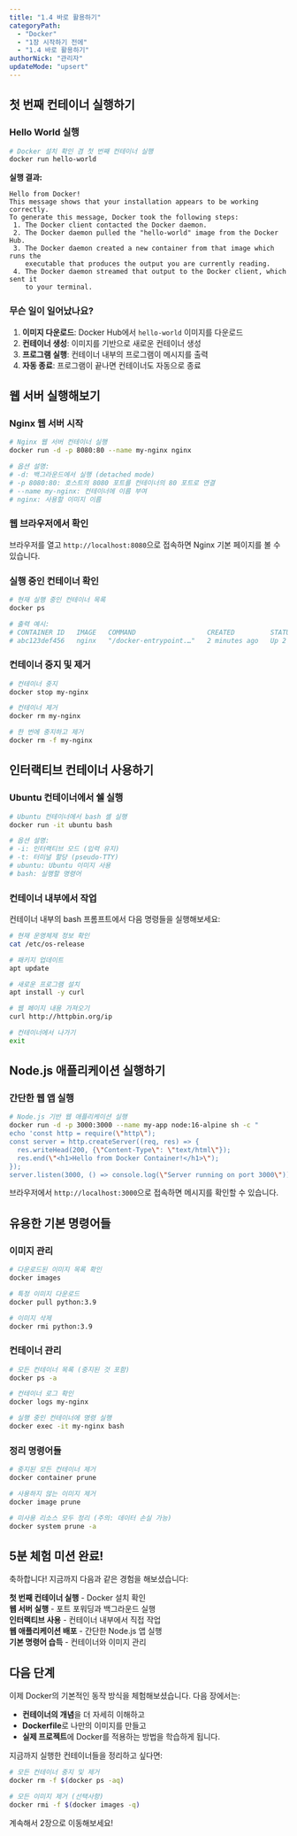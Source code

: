 ```yaml
---
title: "1.4 바로 활용하기"
categoryPath:
  - "Docker"
  - "1장 시작하기 전에"
  - "1.4 바로 활용하기"
authorNick: "관리자"
updateMode: "upsert"
---
```



## 첫 번째 컨테이너 실행하기

### Hello World 실행
```bash
# Docker 설치 확인 겸 첫 번째 컨테이너 실행
docker run hello-world
```

**실행 결과:**
```
Hello from Docker!
This message shows that your installation appears to be working correctly.
To generate this message, Docker took the following steps:
 1. The Docker client contacted the Docker daemon.
 2. The Docker daemon pulled the "hello-world" image from the Docker Hub.
 3. The Docker daemon created a new container from that image which runs the
    executable that produces the output you are currently reading.
 4. The Docker daemon streamed that output to the Docker client, which sent it
    to your terminal.
```

### 무슨 일이 일어났나요?
1. **이미지 다운로드**: Docker Hub에서 `hello-world` 이미지를 다운로드
2. **컨테이너 생성**: 이미지를 기반으로 새로운 컨테이너 생성
3. **프로그램 실행**: 컨테이너 내부의 프로그램이 메시지를 출력
4. **자동 종료**: 프로그램이 끝나면 컨테이너도 자동으로 종료

## 웹 서버 실행해보기

### Nginx 웹 서버 시작
```bash
# Nginx 웹 서버 컨테이너 실행
docker run -d -p 8080:80 --name my-nginx nginx

# 옵션 설명:
# -d: 백그라운드에서 실행 (detached mode)
# -p 8080:80: 호스트의 8080 포트를 컨테이너의 80 포트로 연결
# --name my-nginx: 컨테이너에 이름 부여
# nginx: 사용할 이미지 이름
```

### 웹 브라우저에서 확인
브라우저를 열고 `http://localhost:8080`으로 접속하면 Nginx 기본 페이지를 볼 수 있습니다.

### 실행 중인 컨테이너 확인
```bash
# 현재 실행 중인 컨테이너 목록
docker ps

# 출력 예시:
# CONTAINER ID   IMAGE   COMMAND                  CREATED         STATUS         PORTS                  NAMES
# abc123def456   nginx   "/docker-entrypoint.…"   2 minutes ago   Up 2 minutes   0.0.0.0:8080->80/tcp   my-nginx
```

### 컨테이너 중지 및 제거
```bash
# 컨테이너 중지
docker stop my-nginx

# 컨테이너 제거
docker rm my-nginx

# 한 번에 중지하고 제거
docker rm -f my-nginx
```

## 인터랙티브 컨테이너 사용하기

### Ubuntu 컨테이너에서 쉘 실행
```bash
# Ubuntu 컨테이너에서 bash 셸 실행
docker run -it ubuntu bash

# 옵션 설명:
# -i: 인터랙티브 모드 (입력 유지)
# -t: 터미널 할당 (pseudo-TTY)
# ubuntu: Ubuntu 이미지 사용
# bash: 실행할 명령어
```

### 컨테이너 내부에서 작업
컨테이너 내부의 bash 프롬프트에서 다음 명령들을 실행해보세요:

```bash
# 현재 운영체제 정보 확인
cat /etc/os-release

# 패키지 업데이트
apt update

# 새로운 프로그램 설치
apt install -y curl

# 웹 페이지 내용 가져오기
curl http://httpbin.org/ip

# 컨테이너에서 나가기
exit
```

## Node.js 애플리케이션 실행하기

### 간단한 웹 앱 실행
```bash
# Node.js 기반 웹 애플리케이션 실행
docker run -d -p 3000:3000 --name my-app node:16-alpine sh -c "
echo 'const http = require(\"http\");
const server = http.createServer((req, res) => {
  res.writeHead(200, {\"Content-Type\": \"text/html\"});
  res.end(\"<h1>Hello from Docker Container!</h1>\");
});
server.listen(3000, () => console.log(\"Server running on port 3000\"));' > app.js && node app.js"
```

브라우저에서 `http://localhost:3000`으로 접속하면 메시지를 확인할 수 있습니다.

## 유용한 기본 명령어들

### 이미지 관리
```bash
# 다운로드된 이미지 목록 확인
docker images

# 특정 이미지 다운로드
docker pull python:3.9

# 이미지 삭제
docker rmi python:3.9
```

### 컨테이너 관리
```bash
# 모든 컨테이너 목록 (중지된 것 포함)
docker ps -a

# 컨테이너 로그 확인
docker logs my-nginx

# 실행 중인 컨테이너에 명령 실행
docker exec -it my-nginx bash
```

### 정리 명령어들
```bash
# 중지된 모든 컨테이너 제거
docker container prune

# 사용하지 않는 이미지 제거
docker image prune

# 미사용 리소스 모두 정리 (주의: 데이터 손실 가능)
docker system prune -a
```

## 5분 체험 미션 완료!

축하합니다! 지금까지 다음과 같은 경험을 해보셨습니다:

**첫 번째 컨테이너 실행** - Docker 설치 확인  
**웹 서버 실행** - 포트 포워딩과 백그라운드 실행  
**인터랙티브 사용** - 컨테이너 내부에서 직접 작업  
**웹 애플리케이션 배포** - 간단한 Node.js 앱 실행  
**기본 명령어 습득** - 컨테이너와 이미지 관리  

## 다음 단계

이제 Docker의 기본적인 동작 방식을 체험해보셨습니다. 다음 장에서는:

- **컨테이너의 개념**을 더 자세히 이해하고
- **Dockerfile**로 나만의 이미지를 만들고  
- **실제 프로젝트**에 Docker를 적용하는 방법을 학습하게 됩니다.

지금까지 실행한 컨테이너들을 정리하고 싶다면:

```bash
# 모든 컨테이너 중지 및 제거
docker rm -f $(docker ps -aq)

# 모든 이미지 제거 (선택사항)
docker rmi -f $(docker images -q)
```

계속해서 2장으로 이동해보세요!